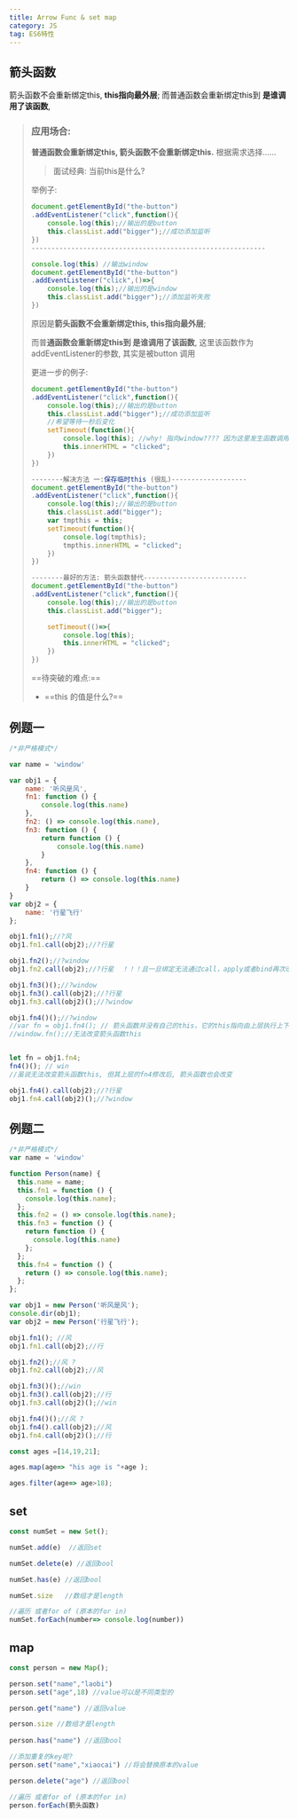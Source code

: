```yaml
---
title: Arrow Func & set map
category: JS
tag: ES6特性
---
```


## 箭头函数

箭头函数不会重新绑定this, **this指向最外层**; 而普通函数会重新绑定this到 **是谁调用了该函数**, 

<!--more-->

> ### **应用场合:**
>
> **普通函数会重新绑定this, 箭头函数不会重新绑定this.** 根据需求选择......
>
> > 面试经典: 当前this是什么?
>
> 举例子:
>
> ```js
> document.getElementById("the-button")
> .addEventListener("click",function(){
>     console.log(this);//输出的是button
>     this.classList.add("bigger");//成功添加监听
> })
> -----------------------------------------------------------
> 
> console.log(this) //输出window
> document.getElementById("the-button")
> .addEventListener("click",()=>{
>     console.log(this);//输出的是window
>     this.classList.add("bigger");//添加监听失败
> })
> ```
>
> 原因是**箭头函数不会重新绑定this, this指向最外层**;
>
> 而普**通函数会重新绑定this到 是谁调用了该函数**, 这里该函数作为addEventListener的参数, 其实是被button 调用
>
> 更进一步的例子:
>
> ```js
> document.getElementById("the-button")
> .addEventListener("click",function(){
>     console.log(this);//输出的是button
>     this.classList.add("bigger");//成功添加监听
>     //希望等待一秒后变化
>     setTimeout(function(){
>         console.log(this); //why! 指向window???? 因为这里发生函数调用,则重新绑定,而setTimeout不是被别人调用的,所以是window
>         this.innerHTML = "clicked";
>     })
> })
> 
> --------解决方法 一:保存临时this (很乱)-------------------
> document.getElementById("the-button")
> .addEventListener("click",function(){
>     console.log(this);//输出的是button
>     this.classList.add("bigger");
>     var tmpthis = this;
>     setTimeout(function(){
>         console.log(tmpthis);
>         tmpthis.innerHTML = "clicked";
>     })
> })  
> 
> --------最好的方法: 箭头函数替代--------------------------
> document.getElementById("the-button")
> .addEventListener("click",function(){
>     console.log(this);//输出的是button
>     this.classList.add("bigger");
> 
>     setTimeout(()=>{
>         console.log(this);
>         this.innerHTML = "clicked";
>     })
> })  
> ```
>
> ==待突破的难点:== 
>
> * ==this 的值是什么?==

## 例题一

```js
/*非严格模式*/

var name = 'window'

var obj1 = {
    name: '听风是风',
    fn1: function () {
        console.log(this.name)
    },
    fn2: () => console.log(this.name),
    fn3: function () {
        return function () {
            console.log(this.name)
        }
    },
    fn4: function () {
        return () => console.log(this.name)
    }
}
var obj2 = {
    name: '行星飞行'
};

obj1.fn1();//?风
obj1.fn1.call(obj2);//?行星

obj1.fn2();//?window
obj1.fn2.call(obj2);//?行星  ！！！且一旦绑定无法通过call，apply或者bind再次改变箭头函数的this。 答案应该是... window!!!!

obj1.fn3()();//?window
obj1.fn3().call(obj2);//?行星
obj1.fn3.call(obj2)();//?window

obj1.fn4()();//?window 
//var fn = obj1.fn4(); // 箭头函数并没有自己的this，它的this指向由上层执行上下文中的this决定
//window.fn();//无法改变箭头函数this


let fn = obj1.fn4;
fn4()(); // win
//虽说无法改变箭头函数this, 但其上层的fn4修改后, 箭头函数也会改变

obj1.fn4().call(obj2);//?行星
obj1.fn4.call(obj2)();//?window

```

## 例题二

```js
/*非严格模式*/
var name = 'window'

function Person(name) {
  this.name = name;
  this.fn1 = function () {
    console.log(this.name);
  };
  this.fn2 = () => console.log(this.name);
  this.fn3 = function () {
    return function () {
      console.log(this.name)
    };
  };
  this.fn4 = function () {
    return () => console.log(this.name);
  };
};

var obj1 = new Person('听风是风');
console.dir(obj1);
var obj2 = new Person('行星飞行');

obj1.fn1(); //风
obj1.fn1.call(obj2);//行

obj1.fn2();//风 ?
obj1.fn2.call(obj2);//风

obj1.fn3()();//win
obj1.fn3().call(obj2);//行
obj1.fn3.call(obj2)();//win

obj1.fn4()();//风 ?
obj1.fn4().call(obj2);//风
obj1.fn4.call(obj2)();//行
```




```js
const ages =[14,19,21];

ages.map(age=> "his age is "+age );

ages.filter(age=> age>18);
```



## set



```js
const numSet = new Set();

numSet.add(e)  //返回set

numSet.delete(e) //返回bool

numSet.has(e) //返回bool

numSet.size   //数组才是length

//遍历 或者for of (原本的for in)
numSet.forEach(number=> console.log(number))

```



## map 

```js
const person = new Map();

person.set("name","laobi")
person.set("age",18) //value可以是不同类型的

person.get("name") //返回value

person.size //数组才是length
 
person.has("name") //返回bool

//添加重复的key呢?
person.set("name","xiaocai") //将会替换原本的value

person.delete("age") //返回bool

//遍历 或者for of (原本的for in)
person.forEach(箭头函数)
```

